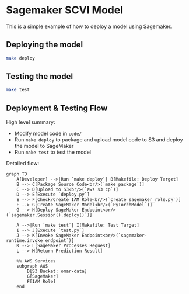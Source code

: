 # Sagemaker SCVI Model

This is a simple example of how to deploy a model using Sagemaker.

## Deploying the model

```bash
make deploy
```

## Testing the model

```bash
make test
```

## Deployment & Testing Flow
High level summary: 
- Modify model code in `code/`
- Run `make deploy` to package and upload model code to S3 and deploy the model to SageMaker
- Run `make test` to test the model

Detailed flow:
```mermaid
graph TD
    A[Developer] -->|Run `make deploy`| B[Makefile: Deploy Target]
    B --> C[Package Source Code<br/>(`make package`)]
    C --> D[Upload to S3<br/>(`aws s3 cp`)]
    D --> E[Execute `deploy.py`]
    E --> F[Check/Create IAM Role<br/>(`create_sagemaker_role.py`)]
    F --> G[Create SageMaker Model<br/>(`PyTorchModel`)]
    G --> H[Deploy SageMaker Endpoint<br/>(`sagemaker.Session().deploy()`)]
    
    A -->|Run `make test`| I[Makefile: Test Target]
    I --> J[Execute `test.py`]
    J --> K[Invoke SageMaker Endpoint<br/>(`sagemaker-runtime.invoke_endpoint`)]
    K --> L[SageMaker Processes Request]
    L --> M[Return Prediction Result]
    
    %% AWS Services
    subgraph AWS
        D[S3 Bucket: omar-data]
        G[SageMaker]
        F[IAM Role]
    end
```
